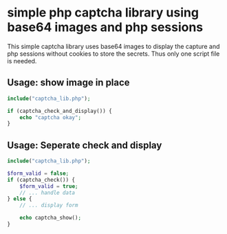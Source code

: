 # simple php captcha library using base64 images and php sessions

This simple captcha library uses base64 images to display the capture and
php sessions without cookies to store the secrets.
Thus only one script file is needed.

## Usage: show image in place

```php
include("captcha_lib.php");

if (captcha_check_and_display()) {
	echo "captcha okay";
}
```

## Usage: Seperate check and display

```php
include("captcha_lib.php");

$form_valid = false;
if (captcha_check()) {
	$form_valid = true;
	// ... handle data
} else {
	// ... display form

	echo captcha_show();
}
```

